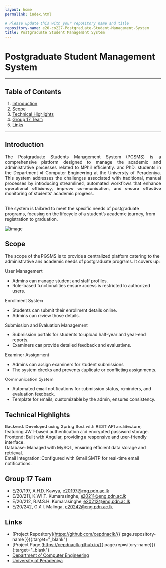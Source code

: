 ```yaml
---
layout: home
permalink: index.html

# Please update this with your repository name and title
repository-name: e20-co227-Postgraduate-Student-Management-System
title: Postgraduate Student Management System
---
```


[comment]: # "This is the standard layout for the project, but you can clean this and use your own template"

# Postgraduate Student Management System

---

<!-- 
This is a sample image, to show how to add images to your page. To learn more options, please refer [this](https://projects.ce.pdn.ac.lk/docs/faq/how-to-add-an-image/)

![Sample Image](./images/sample.png)
 -->

## Table of Contents
1. [Introduction](#introduction)
2. [Scope](#scope)
3. [Technical Highlights](#technical-highlights)
4. [Group 17 Team](#group-17-team)
5. [Links](#links)

---

## Introduction

<p align= "justify">
The Postgraduate Students Management System (PGSMS) is a comprehensive platform designed to manage the academic and administrative processes related to MPhil efficiently. and PhD. students in the Department of Computer Engineering at the University of Peradeniya. This system addresses the challenges associated with traditional, manual processes by introducing streamlined, automated workflows that enhance operational efficiency, improve communication, and ensure effective monitoring of students’ academic progress. </p><br>
The system is tailored to meet the specific needs of postgraduate programs, focusing on the lifecycle of a student’s academic journey, from registration to graduation. 

![image](https://github.com/user-attachments/assets/665b9b81-106f-4871-8c9f-ccd065c82f12)



## Scope

The scope of the PGSMS is to provide a centralized platform catering to the administrative and academic needs of postgraduate programs. It covers up:

User Management 

   - Admins can manage student and staff profiles. 
   - Role-based functionalities ensure access is restricted to authorized users.

Enrollment System 

   - Students can submit their enrollment details online.
   - Admins can review those details. 

Submission and Evaluation Management 

   - Submission portals for students to upload half-year and year-end reports.
   - Examiners can provide detailed feedback and evaluations. 

Examiner Assignment

   - Admins can assign examiners for student submissions.
   - The system checks and prevents duplicate or conflicting assignments. 

Communication System 

   - Automated email notifications for submission status, reminders, and evaluation feedback.
   - Template for emails, customizable by the admin, ensures consistency.
  

## Technical Highlights

Backend: Developed using Spring Boot with REST API architecture, featuring JWT-based authentication and encrypted password storage.<br>
Frontend: Built with Angular, providing a responsive and user-friendly interface.<br>
Database: Managed with MySQL, ensuring efficient data storage and retrieval.<br>
Email Integration: Configured with Gmail SMTP for real-time email notifications.<br>



## Group 17 Team
- E/20/197,  A.H.D. Kawya,           e20197@eng.pdn.ac.lk <br>
- E/20/211,  K.W.I.T. Kumarasinghe,  e20211@eng.pdn.ac.lk <br>
- E/20/212,  R.M.S.H. Kumarasinghe,  e20212@eng.pdn.ac.lk <br>
- E/20/242,  G.A.I. Malinga,         e20242@eng.pdn.ac.lk <br>

## Links

- [Project Repository](https://github.com/cepdnaclk/{{ page.repository-name }}){:target="_blank"}
- [Project Page](https://cepdnaclk.github.io/{{ page.repository-name}}){:target="_blank"}
- [Department of Computer Engineering](http://www.ce.pdn.ac.lk/)
- [University of Peradeniya](https://eng.pdn.ac.lk/)


[//]: # (Please refer this to learn more about Markdown syntax)
[//]: # (https://github.com/adam-p/markdown-here/wiki/Markdown-Cheatsheet)
